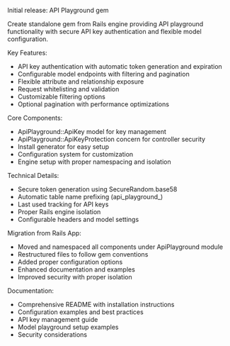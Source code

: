 Initial release: API Playground gem

Create standalone gem from Rails engine providing API playground functionality
with secure API key authentication and flexible model configuration.

Key Features:
- API key authentication with automatic token generation and expiration
- Configurable model endpoints with filtering and pagination
- Flexible attribute and relationship exposure
- Request whitelisting and validation
- Customizable filtering options
- Optional pagination with performance optimizations

Core Components:
- ApiPlayground::ApiKey model for key management
- ApiPlayground::ApiKeyProtection concern for controller security
- Install generator for easy setup
- Configuration system for customization
- Engine setup with proper namespacing and isolation

Technical Details:
- Secure token generation using SecureRandom.base58
- Automatic table name prefixing (api_playground_)
- Last used tracking for API keys
- Proper Rails engine isolation
- Configurable headers and model settings

Migration from Rails App:
- Moved and namespaced all components under ApiPlayground module
- Restructured files to follow gem conventions
- Added proper configuration options
- Enhanced documentation and examples
- Improved security with proper isolation

Documentation:
- Comprehensive README with installation instructions
- Configuration examples and best practices
- API key management guide
- Model playground setup examples
- Security considerations 